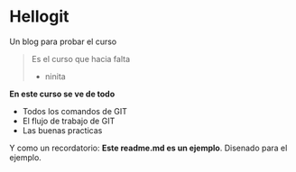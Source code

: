 # Hellogit 
Un blog para probar el curso
> Es el curso que hacia falta
> - ninita

**En este curso se ve de todo**
* Todos los comandos de GIT
* El flujo de trabajo de GIT
* Las buenas practicas

Y como un recordatorio: **Este readme.md es un ejemplo**. Disenado para el ejemplo.